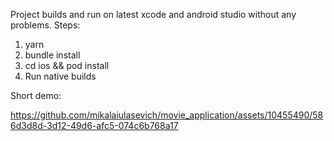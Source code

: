 Project builds and run on latest xcode and android studio without any problems.
Steps: 

1) yarn
2) bundle install
3) cd ios && pod install
4) Run native builds

Short demo:

https://github.com/mikalaiulasevich/movie_application/assets/10455490/586d3d8d-3d12-49d6-afc5-074c6b768a17

